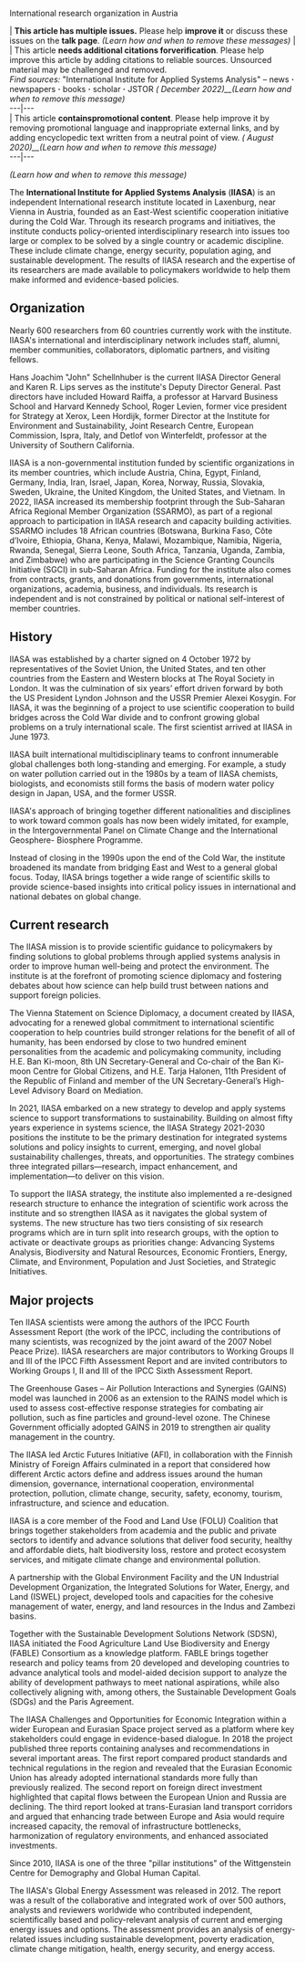 International research organization in Austria

| **This article has multiple issues.** Please help **improve it** or discuss these issues on the **talk page**. _(Learn how and when to remove these messages)_ | | This article **needs additional citations forverification**. Please help improve this article by adding citations to reliable sources. Unsourced material may be challenged and removed.  
_Find sources:_ "International Institute for Applied Systems Analysis" – news
**·** newspapers **·** books **·** scholar **·** JSTOR _( December
2022)__(Learn how and when to remove this message)_  
---|---  
| This article **containspromotional content**. Please help improve it by
removing promotional language and inappropriate external links, and by adding
encyclopedic text written from a neutral point of view. _( August
2020)__(Learn how and when to remove this message)_  
---|---  
  
_(Learn how and when to remove this message)_  
  
The **International Institute for Applied Systems Analysis** (**IIASA**) is an
independent International research institute located in Laxenburg, near Vienna
in Austria, founded as an East-West scientific cooperation initiative during
the Cold War. Through its research programs and initiatives, the institute
conducts policy-oriented interdisciplinary research into issues too large or
complex to be solved by a single country or academic discipline. These include
climate change, energy security, population aging, and sustainable
development. The results of IIASA research and the expertise of its
researchers are made available to policymakers worldwide to help them make
informed and evidence-based policies.

## Organization

Nearly 600 researchers from 60 countries currently work with the institute.
IIASA's international and interdisciplinary network includes staff, alumni,
member communities, collaborators, diplomatic partners, and visiting fellows.

Hans Joachim "John" Schellnhuber is the current IIASA Director General and
Karen R. Lips serves as the institute's Deputy Director General. Past
directors have included Howard Raiffa, a professor at Harvard Business School
and Harvard Kennedy School, Roger Levien, former vice president for Strategy
at Xerox, Leen Hordijk, former Director at the Institute for Environment and
Sustainability, Joint Research Centre, European Commission, Ispra, Italy, and
Detlof von Winterfeldt, professor at the University of Southern California.

IIASA is a non-governmental institution funded by scientific organizations in
its member countries, which include Austria, China, Egypt, Finland, Germany,
India, Iran, Israel, Japan, Korea, Norway, Russia, Slovakia, Sweden, Ukraine,
the United Kingdom, the United States, and Vietnam. In 2022, IIASA increased
its membership footprint through the Sub-Saharan Africa Regional Member
Organization (SSARMO), as part of a regional approach to participation in
IIASA research and capacity building activities. SSARMO includes 18 African
countries (Botswana, Burkina Faso, Côte d’Ivoire, Ethiopia, Ghana, Kenya,
Malawi, Mozambique, Namibia, Nigeria, Rwanda, Senegal, Sierra Leone, South
Africa, Tanzania, Uganda, Zambia, and Zimbabwe) who are participating in the
Science Granting Councils Initiative (SGCI) in sub-Saharan Africa. Funding for
the institute also comes from contracts, grants, and donations from
governments, international organizations, academia, business, and individuals.
Its research is independent and is not constrained by political or national
self-interest of member countries.

## History

IIASA was established by a charter signed on 4 October 1972 by representatives
of the Soviet Union, the United States, and ten other countries from the
Eastern and Western blocks at The Royal Society in London. It was the
culmination of six years’ effort driven forward by both the US President
Lyndon Johnson and the USSR Premier Alexei Kosygin. For IIASA, it was the
beginning of a project to use scientific cooperation to build bridges across
the Cold War divide and to confront growing global problems on a truly
international scale. The first scientist arrived at IIASA in June 1973.

IIASA built international multidisciplinary teams to confront innumerable
global challenges both long-standing and emerging. For example, a study on
water pollution carried out in the 1980s by a team of IIASA chemists,
biologists, and economists still forms the basis of modern water policy design
in Japan, USA, and the former USSR.

IIASA's approach of bringing together different nationalities and disciplines
to work toward common goals has now been widely imitated, for example, in the
Intergovernmental Panel on Climate Change and the International Geosphere-
Biosphere Programme.

Instead of closing in the 1990s upon the end of the Cold War, the institute
broadened its mandate from bridging East and West to a general global focus.
Today, IIASA brings together a wide range of scientific skills to provide
science-based insights into critical policy issues in international and
national debates on global change.

## Current research

The IIASA mission is to provide scientific guidance to policymakers by finding
solutions to global problems through applied systems analysis in order to
improve human well-being and protect the environment. The institute is at the
forefront of promoting science diplomacy and fostering debates about how
science can help build trust between nations and support foreign policies.

The Vienna Statement on Science Diplomacy, a document created by IIASA,
advocating for a renewed global commitment to international scientific
cooperation to help countries build stronger relations for the benefit of all
of humanity, has been endorsed by close to two hundred eminent personalities
from the academic and policymaking community, including H.E. Ban Ki-moon, 8th
UN Secretary-General and Co-chair of the Ban Ki-moon Centre for Global
Citizens, and H.E. Tarja Halonen, 11th President of the Republic of Finland
and member of the UN Secretary-General’s High-Level Advisory Board on
Mediation.

In 2021, IIASA embarked on a new strategy to develop and apply systems science
to support transformations to sustainability. Building on almost fifty years
experience in systems science, the IIASA Strategy 2021-2030 positions the
institute to be the primary destination for integrated systems solutions and
policy insights to current, emerging, and novel global sustainability
challenges, threats, and opportunities. The strategy combines three integrated
pillars—research, impact enhancement, and implementation—to deliver on this
vision.

To support the IIASA strategy, the institute also implemented a re-designed
research structure to enhance the integration of scientific work across the
institute and so strengthen IIASA as it navigates the global system of
systems. The new structure has two tiers consisting of six research programs
which are in turn split into research groups, with the option to activate or
deactivate groups as priorities change: Advancing Systems Analysis,
Biodiversity and Natural Resources, Economic Frontiers, Energy, Climate, and
Environment, Population and Just Societies, and Strategic Initiatives.

## Major projects

Ten IIASA scientists were among the authors of the IPCC Fourth Assessment
Report (the work of the IPCC, including the contributions of many scientists,
was recognized by the joint award of the 2007 Nobel Peace Prize). IIASA
researchers are major contributors to Working Groups II and III of the IPCC
Fifth Assessment Report and are invited contributors to Working Groups I, II
and III of the IPCC Sixth Assessment Report.

The Greenhouse Gases – Air Pollution Interactions and Synergies (GAINS) model
was launched in 2006 as an extension to the RAINS model which is used to
assess cost-effective response strategies for combating air pollution, such as
fine particles and ground-level ozone. The Chinese Government officially
adopted GAINS in 2019 to strengthen air quality management in the country.

The IIASA led Arctic Futures Initiative (AFI), in collaboration with the
Finnish Ministry of Foreign Affairs culminated in a report that considered how
different Arctic actors define and address issues around the human dimension,
governance, international cooperation, environmental protection, pollution,
climate change, security, safety, economy, tourism, infrastructure, and
science and education.

IIASA is a core member of the Food and Land Use (FOLU) Coalition that brings
together stakeholders from academia and the public and private sectors to
identify and advance solutions that deliver food security, healthy and
affordable diets, halt biodiversity loss, restore and protect ecosystem
services, and mitigate climate change and environmental pollution.

A partnership with the Global Environment Facility and the UN Industrial
Development Organization, the Integrated Solutions for Water, Energy, and Land
(ISWEL) project, developed tools and capacities for the cohesive management of
water, energy, and land resources in the Indus and Zambezi basins.

Together with the Sustainable Development Solutions Network (SDSN), IIASA
initiated the Food Agriculture Land Use Biodiversity and Energy (FABLE)
Consortium as a knowledge platform. FABLE brings together research and policy
teams from 20 developed and developing countries to advance analytical tools
and model-aided decision support to analyze the ability of development
pathways to meet national aspirations, while also collectively aligning with,
among others, the Sustainable Development Goals (SDGs) and the Paris
Agreement.

The IIASA Challenges and Opportunities for Economic Integration within a wider
European and Eurasian Space project served as a platform where key
stakeholders could engage in evidence-based dialogue. In 2018 the project
published three reports containing analyses and recommendations in several
important areas. The first report compared product standards and technical
regulations in the region and revealed that the Eurasian Economic Union has
already adopted international standards more fully than previously realized.
The second report on foreign direct investment highlighted that capital flows
between the European Union and Russia are declining. The third report looked
at trans-Eurasian land transport corridors and argued that enhancing trade
between Europe and Asia would require increased capacity, the removal of
infrastructure bottlenecks, harmonization of regulatory environments, and
enhanced associated investments.

Since 2010, IIASA is one of the three "pillar institutions" of the
Wittgenstein Centre for Demography and Global Human Capital.

The IIASA's Global Energy Assessment was released in 2012. The report was a
result of the collaborative and integrated work of over 500 authors, analysts
and reviewers worldwide who contributed independent, scientifically based and
policy-relevant analysis of current and emerging energy issues and options.
The assessment provides an analysis of energy-related issues including
sustainable development, poverty eradication, climate change mitigation,
health, energy security, and energy access.